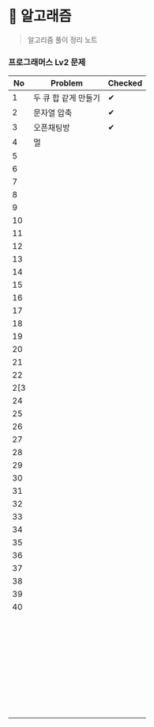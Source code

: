 # 🐳 알고래즘

> 알고리즘 풀이 정리 노트

### 프로그래머스 Lv2 문제

| No  | Problem      | Checked |
| --- | ------------ | ------- |
| 1   | 두 큐 합 같게 만들기 | ✔       |
| 2   | 문자열 압축       | ✔       |
| 3   | 오픈채팅방        | ✔       |
| 4   | 멀            |         |
| 5   |              |         |
| 6   |              |         |
| 7   |              |         |
| 8   |              |         |
| 9   |              |         |
| 10  |              |         |
| 11  |              |         |
| 12  |              |         |
| 13  |              |         |
| 14  |              |         |
| 15  |              |         |
| 16  |              |         |
| 17  |              |         |
| 18  |              |         |
| 19  |              |         |
| 20  |              |         |
| 21  |              |         |
| 22  |              |         |
| 2[3 |              |         |
| 24  |              |         |
| 25  |              |         |
| 26  |              |         |
| 27  |              |         |
| 28  |              |         |
| 29  |              |         |
| 30  |              |         |
| 31  |              |         |
| 32  |              |         |
| 33  |              |         |
| 34  |              |         |
| 35  |              |         |
| 36  |              |         |
| 37  |              |         |
| 38  |              |         |
| 39  |              |         |
| 40  |              |         |
|     |              |         |
|     |              |         |
|     |              |         |
|     |              |         |
|     |              |         |
|     |              |         |
|     |              |         |
|     |              |         |
|     |              |         |
|     |              |         |
|     |              |         |
|     |              |         |
|     |              |         |
|     |              |         |
|     |              |         |
|     |              |         |
|     |              |         |
|     |              |         |
|     |              |         |
|     |              |         |
|     |              |         |
|     |              |         |
|     |              |         |
|     |              |         |
|     |              |         |
|     |              |         |
|     |              |         |
|     |              |         |
|     |              |         |
|     |              |         |
|     |              |         |
|     |              |         |
|     |              |         |
|     |              |         |
|     |              |         |
